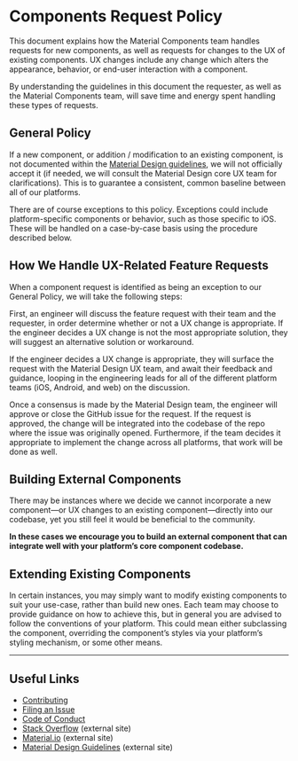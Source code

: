 # Components Request Policy

This document explains how the Material Components team handles requests for new components, as
well as requests for changes to the UX of existing components. UX changes include any change which
alters the appearance, behavior, or end-user interaction with a component.

By understanding the guidelines in this document the requester, as well as the Material Components
team, will save time and energy spent handling these types of requests.

## General Policy

If a new component, or addition / modification to an existing component, is not documented within
the [Material Design guidelines](https://material.google.com/), we will not officially accept it (if needed, we will consult the
Material Design core UX team for clarifications). This is to guarantee a consistent, common
baseline between all of our platforms.

There are of course exceptions to this policy. Exceptions could include platform-specific
components or behavior, such as those specific to iOS. These will be handled on a case-by-case
basis using the procedure described below.

## How We Handle UX-Related Feature Requests

When a component request is identified as being an exception to our General Policy, we will take
the following steps:

First, an engineer will discuss the feature request with their team and the requester, in order
determine whether or not a UX change is appropriate. If the engineer decides a UX change is not the
most appropriate solution, they will suggest an alternative solution or workaround.

If the engineer decides a UX change is appropriate, they will surface the request with the Material
Design UX team, and await their feedback and guidance, looping in the engineering leads for all of
the different platform teams (iOS, Android, and web) on the discussion.

Once a consensus is made by the Material Design team, the engineer will approve or close the GitHub
issue for the request. If the request is approved, the change will be integrated into the codebase
of the repo where the issue was originally opened. Furthermore, if the team decides it appropriate
to implement the change across all platforms, that work will be done as well.

## Building External Components

There may be instances where we decide we cannot incorporate a new component—or UX changes to an
existing component—directly into our codebase, yet you still feel it would be beneficial to the
community.

**In these cases we encourage you to build an external component that can integrate well with your
platform’s core component codebase.**

## Extending Existing Components

In certain instances, you may simply want to modify existing components to suit your use-case,
rather than build new ones. Each team may choose to provide guidance on how to achieve this, but in
general you are advised to follow the conventions of your platform. This could mean either
subclassing the component, overriding the component’s styles via your platform’s styling mechanism,
or some other means.

- - -

## Useful Links
- [Contributing](CONTRIBUTING.md)
- [Filing an Issue](ISSUE_TEMPLATE.md)
- [Code of Conduct](CONDUCT.md)
- [Stack Overflow](https://www.stackoverflow.com/questions/tagged/material-components) (external site)
- [Material.io](https://www.material.io) (external site)
- [Material Design Guidelines](https://material.google.com) (external site)
